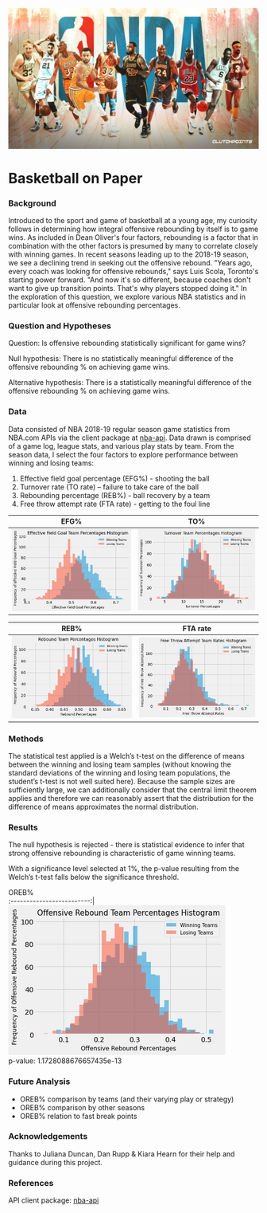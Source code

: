 ![](images/NBA-Goat.jpg)

# Basketball on Paper

### Background

Introduced to the sport and game of basketball at a young age, my curiosity follows in determining how integral offensive rebounding by itself is to game wins. As included in Dean Oliver's four factors, rebounding is a factor that in combination with the other factors is presumed by many to correlate closely with winning games. In recent seasons leading up to the 2018-19 season, we see a declining trend in seeking out the offensive rebound. "Years ago, every coach was looking for offensive rebounds," says Luis Scola, Toronto's starting power forward. "And now it's so different, because coaches don't want to give up transition points. That's why players stopped doing it." In the exploration of this question, we explore various NBA statistics and in particular look at offensive rebounding percentages.

### Question and Hypotheses

Question: Is offensive rebounding statistically significant for game wins?

Null hypothesis: There is no statistically meaningful difference of the offensive rebounding % on achieving game wins.

Alternative hypothesis: There is a statistically meaningful difference of the offensive rebounding % on achieving game wins.

### Data

Data consisted of NBA 2018-19 regular season game statistics from NBA.com APIs via the client package at [nba-api](https://pypi.org/project/nba-api/). Data drawn is comprised of a game log, league stats, and various play stats by team. From the season data, I select the four factors to explore performance between winning and losing teams:

1. Effective field goal percentage (EFG%) - shooting the ball
1. Turnover rate (TO rate) – failure to take care of the ball
1. Rebounding percentage (REB%) - ball recovery by a team 
1. Free throw attempt rate (FTA rate) - getting to the foul line

EFG%             |  TO%
:-------------------------:|:-------------------------:
![](images/EFG.png)        |  ![](images/TO.png)

REB%             |  FTA rate
:-------------------------:|:-------------------------:
![](images/REB.png)        |  ![](images/FTAR.png)


### Methods

The statistical test applied is a Welch’s t-test on the difference of means between the winning and losing team samples (without knowing the standard deviations of the winning and losing team populations, the student’s t-test is not well suited here). Because the sample sizes are sufficiently large, we can additionally consider that the central limit theorem applies and therefore we can reasonably assert that the distribution for the difference of means approximates the normal distribution.

### Results

The null hypothesis is rejected - there is statistical evidence to infer that strong offensive rebounding is characteristic of game winning teams.

With a significance level selected at 1%, the p-value resulting from the Welch’s t-test falls below the significance threshold.

OREB%             
:-------------------------:|
![](images/OREB.png)       
p-value: 1.1728088676657435e-13 

### Future Analysis

- OREB% comparison by teams (and their varying play or strategy)
- OREB% comparison by other seasons
- OREB% relation to fast break points 

### Acknowledgements

Thanks to Juliana Duncan, Dan Rupp & Kiara Hearn for their help and guidance during this project.

### References
API client package: [nba-api](https://pypi.org/project/nba-api/)
